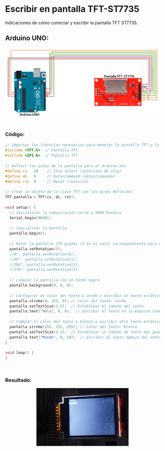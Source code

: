 # Escribir en pantalla TFT-ST7735
Indicaciones de cómo conectar y escribir la pantalla TFT ST7735.

## Arduino UNO:
<div align="center">
    <img src="conexion_arduino_tft-st7735.png" width="800px"/>  
</div>

<br>

### Código:

```c++
// Importar las librerías necesarias para manejar la pantalla TFT y la comunicación SPI
#include <TFT.h>  // Pantalla TFT
#include <SPI.h>  // Pantalla TFT

// Definir los pines de la pantalla para el Arduino Uno
#define cs   10    // Chip select (selección de chip)
#define dc   9     // Data/Command (datos/comando)
#define rst  8     // Reset (reinicio)

// Crear un objeto de la clase TFT con los pines definidos
TFT pantalla = TFT(cs, dc, rst);

void setup() {
  // Inicializar la comunicación serie a 9600 baudios
  Serial.begin(9600);

  // Inicializar la pantalla
  pantalla.begin();  
  
  // Rotar la pantalla 270 grados (3 es el valor correspondiente para esta rotación)
  pantalla.setRotation(3);
  //0°: pantalla.setRotation(0);
  //90°: pantalla.setRotation(1);
  //180°: pantalla.setRotation(2);
  //270°: pantalla.setRotation(3);
  
  // Limpiar la pantalla con un fondo negro
  pantalla.background(0, 0, 0);

  // Configurar el color del texto a verde y escribir un texto estático en la pantalla
  pantalla.stroke(0, 255, 0); // Color del texto: verde
  pantalla.setTextSize(1.5);  // Establecer el tamaño del texto
  pantalla.text("Hola", 0, 0);  // Escribir el texto en la esquina superior izquierda

  // Cambiar el color del texto a blanco y escribir otro texto estático en la pantalla
  pantalla.stroke(255, 255, 255); // Color del texto: blanco
  pantalla.setTextSize(1.2);  // Establecer un tamaño de texto más pequeño
  pantalla.text("Mundo", 0, 10);  // Escribir el texto debajo del anterior, con un desplazamiento en Y
}

void loop() {
}
```
<br>

### Resultado:
<div align="center">
    <img src="resultado_TFT.jpg" width="300px"/>  
</div>
